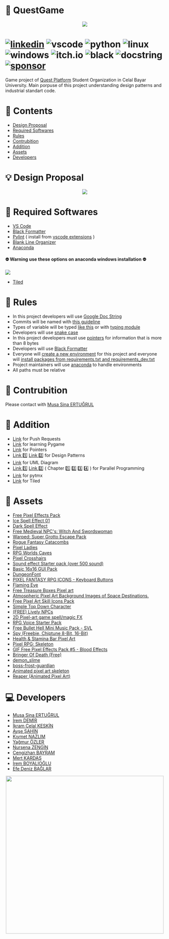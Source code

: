 # :robot: QuestGame

<p align="center">
  <img src="https://github.com/Musa-Sina-Ertugrul/QuestGame/blob/main/.img/quest_logo.png" />
</p>

# [![linkedin](https://img.shields.io/badge/LinkedIn-0077B5?style=for-the-badge&logo=linkedin&logoColor=white)](https://www.linkedin.com/company/quest-platform1) ![vscode](https://img.shields.io/badge/VSCode-0078D4?style=for-the-badge&logo=visual%20studio%20code&logoColor=white) ![python](https://img.shields.io/badge/Python_3.11-FFD43B?style=for-the-badge&logo=python&logoColor=blue) ![linux](https://img.shields.io/badge/Linux-FCC624?style=for-the-badge&logo=linux&logoColor=black) ![windows](https://img.shields.io/badge/Windows-0078D6?style=for-the-badge&logo=windows&logoColor=white) ![itch.io](https://img.shields.io/badge/Itch.io-FA5C5C?style=for-the-badge&logo=itchdotio&logoColor=white) ![black](https://img.shields.io/badge/code_style_black-000?style=for-the-badge) ![docstring](https://img.shields.io/badge/Google_Doc_String-4285F4.svg?style=for-the-badge&logo=Google&logoColor=white) [![sponsor](https://img.shields.io/badge/GitHub%20Sponsors-EA4AAA.svg?style=for-the-badge&logo=GitHub-Sponsors&logoColor=white)](https://www.patreon.com/QuestPlatform)
Game project of [Quest Platform](https://www.linkedin.com/company/quest-platform1) Student Organization in Celal Bayar University. Main porpuse of this project understanding design patterns and industrial standart code.

# :round_pushpin: Contents
* [Design Proposal](#bulb-design-proposal)
* [Required Softwares](#minidisc-required-softwares)
* [Rules](#scroll-rules)
* [Contrubition](#handshake-contrubition)
* [Addition](#open_book-addition)
* [Assets](#art-assets)
* [Developers](#computer-developers)
# :bulb: Design Proposal

<p align="center">
  <img src="https://github.com/Musa-Sina-Ertugrul/QuestGame/blob/main/.img/QuestGameDesign.png" />
</p>

# :minidisc: Required Softwares
* [VS Code](https://code.visualstudio.com/download)
* [Black Formatter](https://github.com/psf/black)
* [Pylint](https://www.pylint.org/) ( install from [vscode extensions](https://marketplace.visualstudio.com/items?itemName=ms-python.pylint) )
* [Blank Line Organizer](https://marketplace.visualstudio.com/items?itemName=rintoj.blank-line-organizer)
* [Anaconda](https://www.anaconda.com/download)

#### :no_entry: Warning use these options on anaconda windows installation :no_entry:
<p align="left">
  <img src="https://github.com/Musa-Sina-Ertugrul/QuestGame/blob/main/.img/anaconda.png" />
</p>


* [Tiled](https://www.mapeditor.org/)

# :scroll: Rules
* In this project developers will use [Google Doc String](https://sphinxcontrib-napoleon.readthedocs.io/en/latest/example_google.html)
* Commits will be named with [this guideline](https://gist.github.com/tonibardina/9290fbc7d605b4f86919426e614fe692)
* Types of variable will be typed [like this](https://mypy.readthedocs.io/en/stable/cheat_sheet_py3.html) or with [typing module](https://docs.python.org/3/library/typing.html)
* Developers will use [snake case](https://www.pluralsight.com/blog/software-development/programming-naming-conventions-explained#snake-case)
* In this project developers must use [pointers](https://realpython.com/pointers-in-python/) for information that is more than 8 bytes
* Developers will use [Black Formatter](https://github.com/psf/black)
* Everyone will [create a new environment](https://conda.io/projects/conda/en/latest/user-guide/tasks/manage-environments.html) for this project and everyone will [install packages from requirements.txt and requirements_dev.txt](https://note.nkmk.me/en/python-pip-install-requirements/)
* Project maintainers will use [anaconda](https://www.anaconda.com/download) to handle environments
* All paths must be relative

# :handshake: Contrubition
Please contact with [Musa Sina ERTUĞRUL](https://www.linkedin.com/in/musa-sina-ertu%C4%9Frul-922416229/)

# :open_book: Addition
* [Link](https://github.com/firstcontributions/first-contributions) for Push Requests
* [Link](https://www.youtube.com/@ClearCode) for learning Pygame
* [Link](https://realpython.com/pointers-in-python/) for Pointers
* [Link :one:](http://www.javier8a.com/itc/bd1/articulo.pdf) [Link :two:](https://gameprogrammingpatterns.com/contents.html) for Design Patterns 
* [Link](https://www.visual-paradigm.com/guide/uml-unified-modeling-language/uml-class-diagram-tutorial/) for UML Diagram
* [Link :one:](https://www.udemy.com/course/parallel-computing-in-python/?kw=python+paralle&src=sac) [Link :two:](https://docs.google.com/viewer?a=v&pid=sites&srcid=b2JqZWN0bWFnZS5jb218cHJpdmF0ZS10cmFpbmluZ3xneDoyZjU2M2U4NGJiN2M0NWU2) ( Chapter :one: :two: :three: :four: ) for Parallel Programming
* [Link](https://github.com/bitcraft/PyTMX) for pytmx
* [Link](https://www.mapeditor.org/) for Tiled

# :art: Assets
* [Free Pixel Effects Pack](https://xyezawr.itch.io/free)
* [Ice Spell Effect 01](https://pimen.itch.io/ice-spell-effect-01)
* [Dark Spell Effect](https://pimen.itch.io/dark-spell-effect)
* [Free Medieval NPC's: Witch And Swordswoman](https://otsoga.itch.io/free-medieval-npcs-witch-and-swordswoman)
* [Warped: Super Grotto Escape Pack](https://ansimuz.itch.io/super-grotto-escape-pack)
* [Rogue Fantasy Catacombs](https://szadiart.itch.io/rogue-fantasy-catacombs)
* [Pixel Ladies](https://enbermudasart.itch.io/pixel-ladies)
* [RPG Worlds Caves](https://szadiart.itch.io/rpg-worlds-ca)
* [Pixel Crosshairs](https://donut-studio.itch.io/pixel-crosshaires)
* [Sound effect Starter pack (over 500 sound)](https://simon13666.itch.io/sound-starter-pack)
* [Basic 16x16 GUI Pack](https://bruxoart.itch.io/basic-pixel-gui-pack)
* [DungeonFont](https://vrtxrry.itch.io/dungeonfont)
* [PIXEL FANTASY RPG ICONS - Keyboard Buttons](https://cazwolf.itch.io/caz-pixel-keyboard)
* [Flaming Eye](https://pixel-zone.itch.io/flaming-eye)
* [Free Treasure Boxes Pixel art](https://ankousse26.itch.io/free-treasure-boxes-pixel-art)
* [Atmospheric Pixel Art Background Images of Space Destinations.](https://sim-kaart.itch.io/atmospheric-pixel-art-background-images-of-space-destinations)
* [Free Pixel Art Skill Icons Pack](https://quintino-pixels.itch.io/free-pixel-art-skill-icons-pack)
* [Simple Top Down Character](https://immunitys.itch.io/pixel-top-down-character)
* [(FREE) Lively NPCs](https://chierit.itch.io/lively-npcs)
* [2D Pixel-art game spell/magic FX](https://ppeldo.itch.io/2d-pixel-art-game-spellmagic-fx)
* [RPG Voice Starter Pack](https://cicifyre.itch.io/rpg-voice-starter-pack)
* [Free Bullet Hell Mini Music Pack - SVL](https://shononoki.itch.io/bullet-hell-music-pack)
* [Spy (Freebie, Chiptune 8-Bit, 16-Bit)](https://nicolemariet.itch.io/spy-8-bit-16-bit)
* [Health & Stamina Bar Pixel Art](https://gowldev.itch.io/health-stamina-bar-pixel-art)
* [Pixel RPG: Skeleton](https://snoblin.itch.io/pixel-rpg-skeleton-free)
* [GIF Free Pixel Effects Pack #5 - Blood Effects](https://xyezawr.itch.io/gif-free-pixel-effects-pack-5-blood-effects)
* [Bringer Of Death (Free)](https://itch.io/queue/c/3605208/oyun?game_id=980738)
* [demon_slime](https://chierit.itch.io/boss-demon-slime)
* [boss-frost-guardian](https://chierit.itch.io/boss-frost-guardian)
* [Animated pixel art skeleton](https://astrobob.itch.io/animated-pixel-art-skeleton)
* [Reaper (Animated Pixel Art)](https://samuellee.itch.io/reaper-animated-pixel-art)

# :computer: Developers
* [Musa Sina ERTUĞRUL](https://github.com/Musa-Sina-Ertugrul)
* [İrem DEMİR](https://github.com/Iremmd)
* [İkram Celal KESKİN](https://github.com/icelal-kskn)
* [Ayşe ŞAHİN](https://github.com/aysesn)
* [Kıymet NAZLIM](https://github.com/kiymetnazlim)
* [Yağmur ÖZLER](https://github.com/YagmurOzler)
* [Nursena ZENGİN](https://github.com/nursenazengin)
* [Cengizhan BAYRAM](https://github.com/CengizhanBayram)
* [Mert KARDAŞ](https://github.com/MertKardas)
* [İrem BOYALIOĞLU](https://github.com/iremboyalioglu)
* [Efe Deniz BAĞLAR](https://github.com/kanemoda)

<p align="center">
  <img width="500px", height="500px" src="https://github.com/Musa-Sina-Ertugrul/QuestGame/blob/main/.img/quest_catch_phrase.png" />
</p>
